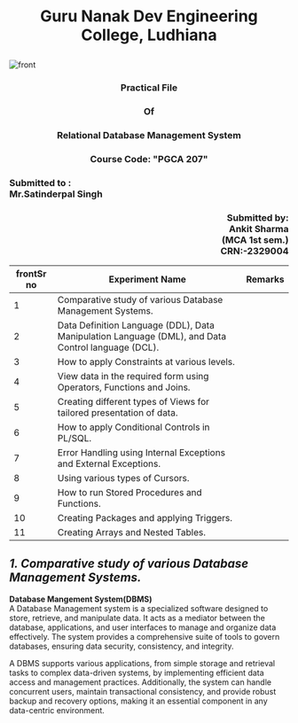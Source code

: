 # <p align="center">Guru Nanak Dev Engineering College, Ludhiana</p>
![front](https://user-images.githubusercontent.com/82715927/121130621-4a076380-c84c-11eb-85e0-81619d36d244.png)

### <p align="center">Practical File</p>
### <p align="center">Of</p>
### <p align="center"> Relational Database Management System</p>
### <p align="center">Course Code: "PGCA 207"</p>
### <p align="left">Submitted to :<br> Mr.Satinderpal Singh</h3>
### <p align="right">Submitted by:<br>Ankit Sharma<br>(MCA 1st sem.)<br>CRN:-2329004

frontSr no|  Experiment Name |  Remarks|   
|---|---|---|
|  1| Comparative study of various Database Management Systems.  |   |   
|  2|Data Definition Language (DDL), Data Manipulation Language (DML), and Data Control language (DCL).   |   |   
|  3|How to apply Constraints at various levels.  |   |   
|  4|View data in the required form using Operators, Functions and Joins. |  |
|  5|Creating different types of Views for tailored presentation of data.  |  |
|  6|How to apply Conditional Controls in PL/SQL.  |  |
|  7|Error Handling using Internal Exceptions and External Exceptions.  |  |
|  8|Using various types of Cursors.   |  |
|  9|How to run Stored Procedures and Functions.   |  |
|  10|Creating Packages and applying Triggers.  |  |
|   11|Creating Arrays and Nested Tables.   |  |
## *1. Comparative study of various Database Management Systems.*
**Database Mangement System(DBMS)**<br>
A Database Management system is a specialized software designed to store, retrieve, and manipulate data. It acts as a mediator between the database, applications, and user interfaces to manage and organize data effectively. The system provides a comprehensive suite of tools to govern databases, ensuring data security, consistency, and integrity.

A DBMS supports various applications, from simple storage and retrieval tasks to complex data-driven systems, by implementing efficient data access and management practices. Additionally, the system can handle concurrent users, maintain transactional consistency, and provide robust backup and recovery options, making it an essential component in any data-centric environment.
